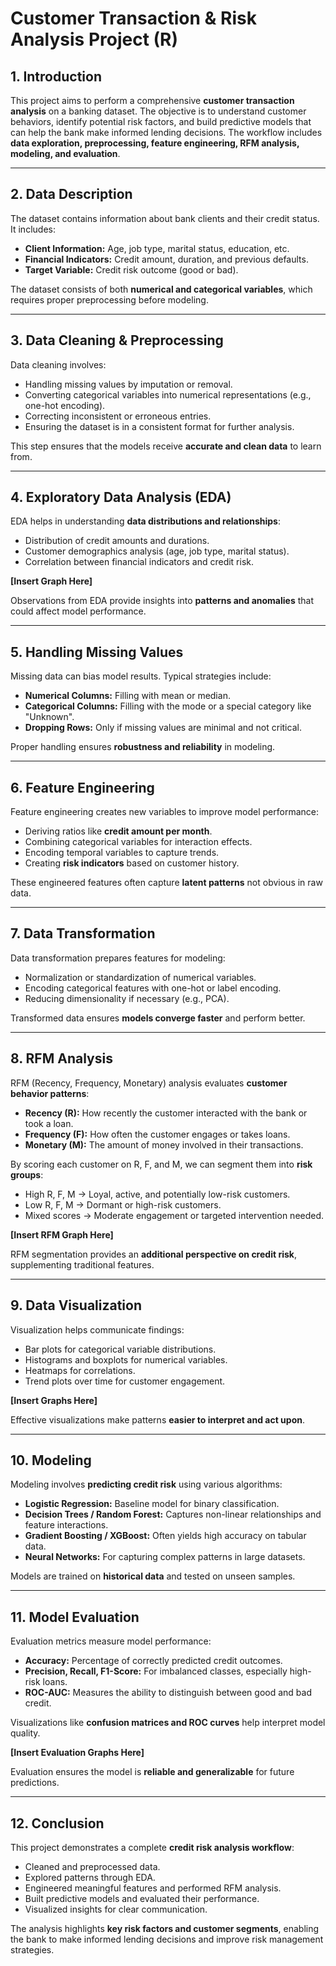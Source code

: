 # Customer Transaction & Risk Analysis Project (R)

## 1. Introduction
This project aims to perform a comprehensive **customer transaction analysis** on a banking dataset. The objective is to understand customer behaviors, identify potential risk factors, and build predictive models that can help the bank make informed lending decisions. The workflow includes **data exploration, preprocessing, feature engineering, RFM analysis, modeling, and evaluation**.

---

## 2. Data Description
The dataset contains information about bank clients and their credit status. It includes:

- **Client Information:** Age, job type, marital status, education, etc.
- **Financial Indicators:** Credit amount, duration, and previous defaults.
- **Target Variable:** Credit risk outcome (good or bad).

The dataset consists of both **numerical and categorical variables**, which requires proper preprocessing before modeling.

---

## 3. Data Cleaning & Preprocessing
Data cleaning involves:

- Handling missing values by imputation or removal.
- Converting categorical variables into numerical representations (e.g., one-hot encoding).
- Correcting inconsistent or erroneous entries.
- Ensuring the dataset is in a consistent format for further analysis.

This step ensures that the models receive **accurate and clean data** to learn from.

---

## 4. Exploratory Data Analysis (EDA)
EDA helps in understanding **data distributions and relationships**:

- Distribution of credit amounts and durations.
- Customer demographics analysis (age, job type, marital status).
- Correlation between financial indicators and credit risk.

**[Insert Graph Here]**

Observations from EDA provide insights into **patterns and anomalies** that could affect model performance.

---

## 5. Handling Missing Values
Missing data can bias model results. Typical strategies include:

- **Numerical Columns:** Filling with mean or median.
- **Categorical Columns:** Filling with the mode or a special category like "Unknown".
- **Dropping Rows:** Only if missing values are minimal and not critical.

Proper handling ensures **robustness and reliability** in modeling.

---

## 6. Feature Engineering
Feature engineering creates new variables to improve model performance:

- Deriving ratios like **credit amount per month**.
- Combining categorical variables for interaction effects.
- Encoding temporal variables to capture trends.
- Creating **risk indicators** based on customer history.

These engineered features often capture **latent patterns** not obvious in raw data.

---

## 7. Data Transformation
Data transformation prepares features for modeling:

- Normalization or standardization of numerical variables.
- Encoding categorical features with one-hot or label encoding.
- Reducing dimensionality if necessary (e.g., PCA).

Transformed data ensures **models converge faster** and perform better.

---

## 8. RFM Analysis
RFM (Recency, Frequency, Monetary) analysis evaluates **customer behavior patterns**:

- **Recency (R):** How recently the customer interacted with the bank or took a loan.
- **Frequency (F):** How often the customer engages or takes loans.
- **Monetary (M):** The amount of money involved in their transactions.

By scoring each customer on R, F, and M, we can segment them into **risk groups**:

- High R, F, M → Loyal, active, and potentially low-risk customers.
- Low R, F, M → Dormant or high-risk customers.
- Mixed scores → Moderate engagement or targeted intervention needed.

**[Insert RFM Graph Here]**

RFM segmentation provides an **additional perspective on credit risk**, supplementing traditional features.

---

## 9. Data Visualization
Visualization helps communicate findings:

- Bar plots for categorical variable distributions.
- Histograms and boxplots for numerical variables.
- Heatmaps for correlations.
- Trend plots over time for customer engagement.

**[Insert Graphs Here]**

Effective visualizations make patterns **easier to interpret and act upon**.

---

## 10. Modeling
Modeling involves **predicting credit risk** using various algorithms:

- **Logistic Regression:** Baseline model for binary classification.
- **Decision Trees / Random Forest:** Captures non-linear relationships and feature interactions.
- **Gradient Boosting / XGBoost:** Often yields high accuracy on tabular data.
- **Neural Networks:** For capturing complex patterns in large datasets.

Models are trained on **historical data** and tested on unseen samples.

---

## 11. Model Evaluation
Evaluation metrics measure model performance:

- **Accuracy:** Percentage of correctly predicted credit outcomes.
- **Precision, Recall, F1-Score:** For imbalanced classes, especially high-risk loans.
- **ROC-AUC:** Measures the ability to distinguish between good and bad credit.

Visualizations like **confusion matrices and ROC curves** help interpret model quality.

**[Insert Evaluation Graphs Here]**

Evaluation ensures the model is **reliable and generalizable** for future predictions.

---

## 12. Conclusion
This project demonstrates a complete **credit risk analysis workflow**:

- Cleaned and preprocessed data.
- Explored patterns through EDA.
- Engineered meaningful features and performed RFM analysis.
- Built predictive models and evaluated their performance.
- Visualized insights for clear communication.

The analysis highlights **key risk factors and customer segments**, enabling the bank to make informed lending decisions and improve risk management strategies.
